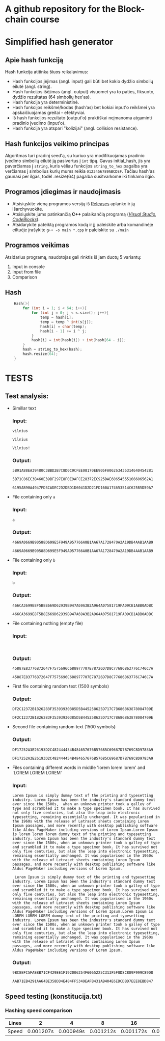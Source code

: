 # A github repository for the Block-chain course

# Simplified hash generator

## Apie hash funkciją
Hash funkcija atitinka šiuos reikalavimus:

* Hash funkcijos įėjimas (angl. input) gali būti bet kokio dydžio simbolių eilutė (angl. string).
* Hash funkcijos išėjimas (angl. output) visuomet yra to paties, fiksuoto, dydžio rezultatas (64 simbolių hex'as).
* Hash funkcija yra deterministinė.
* Hash funkcijos reikšmė/kodas (hash‘as) bet kokiai input'o reikšmei yra apskaičiuojamas greitai - efektyviai.
* Iš hash funkcijos rezultato (output'o) praktiškai neįmanoma atgaminti pradinio įvedimo (input'o).
* Hash funkcija yra atspari "kolizijai" (angl. collision resistance).

## Hash funkcijos veikimo principas
Algoritmas turi pradinį seed'ą, su kuriuo yra modifikuojamas pradinio įvedimo simbolių eilutė ją pasivertus į `int` tipą. Gavus initial_hash, jis yra paverčiamas į `string`, kuris vėliau funkcijos `string_to_hex` pagalba yra verčiamas į simbolius kurių mums reikia `0123456789ABCDEF`. Tačiau hash'as gaunasi per ilgas, todėl .resize(64) pagalba susitvarkome iki tinkamo ilgio.

## Programos įdiegimas ir naudojimasis 
* Atsisiųskite vieną programos versijų iš [Releases](https://github.com/LCious/hash-generator/releases) aplanko ir ją išarchyvuokite.
* Atsisiųskite jums patinkančią __C++__ palaikančią programą (_[Visual Studio](https://visualstudio.microsoft.com/downloads/), [CodeBlocks](https://www.codeblocks.org/downloads/)_).
* Atsidarykite pateiktą programos kodą ir jį paleiskite arba komandinėje eiltuėje įrašykite `g++ -o main *.cpp` ir paleiskite su `./main`

## Programos veikimas
Atsidarius programą, naudotojas gali rinktis iš jam duotų 5 variantų:
1. Input in console
2. Input from file
3. Comparison
## Hash
```c++
	Hash(){
		for (int i = 1; i < 64; i++){
			for (int j = 0; j < s.size(); j++){
				temp = hash[i];
				temp = temp ^ int(s[j]);
				hash[i] = char(temp);
				hash[i - 1] += i ^ j;
			}
			hash[i] = int(hash[i]) + int(hash[64 - i]);
		}
		hash = string_to_hex(hash);
		hash.resize(64);
	}
```
# TESTS
## Test analysis:
- Simillar text

    ### Input:
    
    ```console
    vilnius
    
    Vilnius
    
    Vilnius!
    ```
    
    ### Output:
    
    ```console
    5B91A88EA39480C3BBD2B7C8D0C9CFEE08170EE905FA06263435314640454281
    
    5B71C86EC3B460E39BF297E8F0E9AFCE28372EC925DAE60654555166606562A1
    
    6195AB90A4947FD3CADEC2D2DBD1D6041D2D21FD160A174653514C625B5D59A7
    ```
- File containing only `a`

    ### Input:
    
    ```console
  a
    ```
    
    ### Output:
    
    ```console
    4669A0669B90588D699E5F949A957766A0B1AA67A1728470A2A19DB4AAB1AAB9
    
    4669A0669B90588D699E5F949A957766A0B1AA67A1728470A2A19DB4AAB1AAB9
    ```
   
- File containing only `b`

    ### Input:
    
    ```console
  b
    ```
    
    ### Output:
    
    ```console
    466CA3699E8F5B8E669D62939B947A69A3B2A964A07581719FA09CB1ABB0ADBC
    
    466CA3699E8F5B8E669D62939B947A69A3B2A964A07581719FA09CB1ABB0ADBC
    ```
 - File containing nothing (empty file)

    ### Input:
    
    ```console
  
    ```
    
    ### Output:
    
    ```console
    45887E83776B72647F7575696C688977707E78726D7D8C77686863776C746C7A
    
    45887E83776B72647F7575696C688977707E78726D7D8C77686863776C746C7A
    ```
  - First file containing random text (1500 symbols)
    
    ### Output:
    
    ```console
    DF2C12372B1B26283F35393930385D5B445258625D717C7B686863878084709E
    
    DF2C12372B1B26283F35393930385D5B445258625D717C7B686863878084709E
    ```
  - Second file containing random text (1500 symbols)
    
    ### Output:
    
    ```console
    DF17252A3E26193D2C482444454B484657676B57685C69687D7B769C8D9783A9
    
    DF17252A3E26193D2C482444454B484657676B57685C69687D7B769C8D9783A9
    ```
  - Files containing different words in middle 'lorem lorem lorem' and 'LOREM LOREM LOREM'
    
    ### Input:
    ```console
    Lorem Ipsum is simply dummy text of the printing and typesetting industry. Lorem Ipsum has been the industry's standard dummy text ever since the 1500s,  when an unknown printer took a galley of type and scrambled it to make a type specimen book. It has survived not only five centuries, but also the leap into electronic typesetting, remaining essentially unchanged. It was popularised in the 1960s with the release of Letraset sheets containing Lorem Ipsum passages, and more recently with desktop publishing software like Aldus PageMaker including versions of Lorem Ipsum.Lorem Ipsum is lorem lorem lorem dummy text of the printing and typesetting industry. Lorem Ipsum has been the industry's standard dummy text ever since the 1500s, when an unknown printer took a galley of type and scrambled it to make a type specimen book. It has survived not only five centuries, but also the leap into electronic typesetting, remaining essentially unchanged. It was popularised in the 1960s with the release of Letraset sheets containing Lorem Ipsum passages, and more recently with desktop publishing software like Aldus PageMaker including versions of Lorem Ipsum.
    ```
    ```console
     Lorem Ipsum is simply dummy text of the printing and typesetting industry. Lorem Ipsum has been the industry's standard dummy text ever since the 1500s, when an unknown printer took a galley of type and scrambled it to make a type specimen book. It has survived not only five centuries, but also the leap into electronic typesetting, remaining essentially unchanged. It was popularised in the 1960s with the release of Letraset sheets containing Lorem Ipsum passages, and more recently with desktop publishing software like Aldus PageMaker including versions of Lorem Ipsum.Lorem Ipsum is LOREM LOREM LOREM dummy text of the printing and typesetting industry. Lorem Ipsum has been the industry's standard dummy text ever since the 1500s, when an unknown printer took a galley of type and scrambled it to make a type specimen book. It has survived not only five centuries, but also the leap into electronic typesetting, remaining essentially unchanged. It was popularised in the 1960s with the release of Letraset sheets containing Lorem Ipsum passages, and more recently with desktop publishing software like Aldus PageMaker including versions of Lorem Ipsum.
    ```
    ### Output:
    ```console
    9BC8EFC5FAEBB71CF429EE1F192006254F6065225C313F5F8D8C889F999C89D8
    
    AAB71EB4291AA64BE358DD4E484FF5349EAFB431AB404E6EDCDBD7EEE8EBD847
    ```  
## Speed testing (konstitucija.txt) 
### Hashing speed comparison
   
Lines      |   2     |  4      |  8      |  16       |  32       |  64       |  128      |  256      |  512      |  789      |
-----------|---------|---------|---------|-----------|-----------|-----------|-----------|-----------|-----------|-----------|
Speed      | 0.001207s |0.000949s| 0.001212s |0.001172s  | 0.001155s   | 0.001334s  | 0.001677s |  0.001963s| 0.002472s | 0.004377s |
